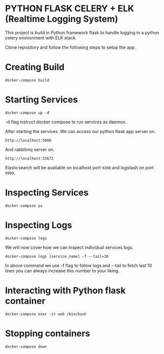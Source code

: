 # PYTHON FLASK CELERY + ELK (Realtime Logging System)
This project is build in Python framework flask to handle logging in a python celery environment with ELK stack.

Clone repository and follow the following steps to setup the app.

# Creating Build

```docker-compose build```

# Starting Services

```docker-compose up -d```

-d flag instruct docker compose to run services as daemon.

After starting the services. We can access our python flask app server on.

```http://localhost:5000```

And rabbitmq server on.

```http://localhost:15672```

Elasticsearch will be available on localhost port `9200` and logstash on port `9999`.


# Inspecting Services

```docker-compose ps```

# Inspecting Logs

```docker-compose logs```

We will now cover how we can inspect individual services logs.

```docker-compose logs [service_name] -f --tail=10```

In above command we use -f flag to follow logs and --tail to fetch last 10 lines you can always increase this number to your liking.

# Interacting with Python flask container

```docker-compose exec -it web /bin/bash```

# Stopping containers

```docker-compose down```